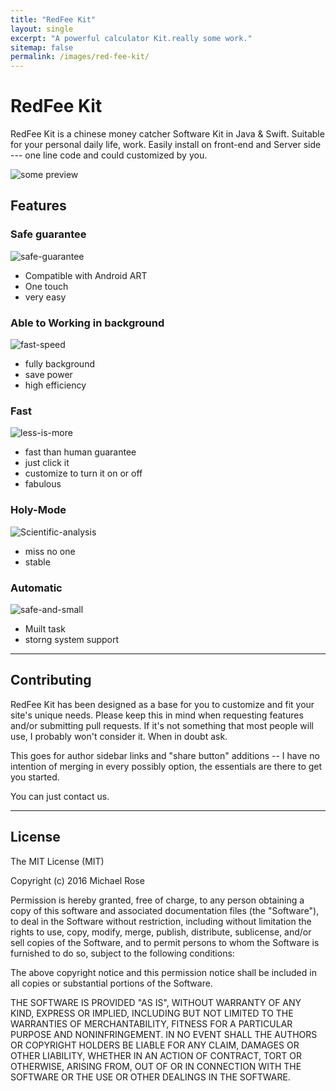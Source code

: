 ```yaml
---
title: "RedFee Kit"
layout: single
excerpt: "A powerful calculator Kit.really some work."
sitemap: false
permalink: /images/red-fee-kit/
---
```

# RedFee Kit

RedFee Kit is a chinese money catcher Software Kit in Java & Swift. Suitable for your personal daily life, work. Easily install on front-end and Server side --- one line code and could customized by you.

![some preview][1]

[1]: https://ooo.0o0.ooo/2016/07/22/5791f554c1bc4.png



## Features

### Safe guarantee

![safe-guarantee](https://ooo.0o0.ooo/2016/07/22/5791f5346a039.png)

- Compatible with Android ART
- One touch
- very easy

### Able to Working in background

![fast-speed](https://ooo.0o0.ooo/2016/07/22/5791f5348dfd4.png)

- fully background
- save power
- high efficiency

### Fast

![less-is-more](https://ooo.0o0.ooo/2016/07/22/5791f5347741f.png)

- fast than human guarantee
- just click it
- customize to turn it on or off
- fabulous

### Holy-Mode

![Scientific-analysis](https://ooo.0o0.ooo/2016/07/22/5791f5346b224.png)

- miss no one
- stable


### Automatic

![safe-and-small](https://ooo.0o0.ooo/2016/07/22/5791f53452fdc.png)

- Muilt task
- storng system support


---

## Contributing

RedFee Kit has been designed as a base for you to customize and fit your site's unique needs. Please keep this in mind when requesting features and/or submitting pull requests. If it's not something that most people will use, I probably won't consider it. When in doubt ask. 

This goes for author sidebar links and "share button" additions -- I have no intention of merging in every possibly option, the essentials are there to get you started.

You can just contact us.

---

## License

The MIT License (MIT)

Copyright (c) 2016 Michael Rose

Permission is hereby granted, free of charge, to any person obtaining a copy
of this software and associated documentation files (the "Software"), to deal
in the Software without restriction, including without limitation the rights
to use, copy, modify, merge, publish, distribute, sublicense, and/or sell
copies of the Software, and to permit persons to whom the Software is
furnished to do so, subject to the following conditions:

The above copyright notice and this permission notice shall be included in all
copies or substantial portions of the Software.

THE SOFTWARE IS PROVIDED "AS IS", WITHOUT WARRANTY OF ANY KIND, EXPRESS OR
IMPLIED, INCLUDING BUT NOT LIMITED TO THE WARRANTIES OF MERCHANTABILITY,
FITNESS FOR A PARTICULAR PURPOSE AND NONINFRINGEMENT. IN NO EVENT SHALL THE
AUTHORS OR COPYRIGHT HOLDERS BE LIABLE FOR ANY CLAIM, DAMAGES OR OTHER
LIABILITY, WHETHER IN AN ACTION OF CONTRACT, TORT OR OTHERWISE, ARISING FROM,
OUT OF OR IN CONNECTION WITH THE SOFTWARE OR THE USE OR OTHER DEALINGS IN THE
SOFTWARE.
